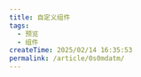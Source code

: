 ```yaml
---
title: 自定义组件
tags:
  - 预览
  - 组件
createTime: 2025/02/14 16:35:53
permalink: /article/0s0mdatm/
---
```


<!-- <CustomComponent /> -->
